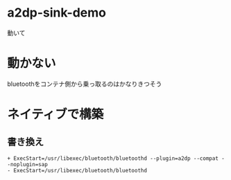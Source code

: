 # a2dp-sink-demo
動いて

# 動かない
bluetoothをコンテナ側から乗っ取るのはかなりきつそう

# ネイティブで構築
## 書き換え

```diff::/lib/systemd/system/bluetooth.service
+ ExecStart=/usr/libexec/bluetooth/bluetoothd --plugin=a2dp --compat --noplugin=sap
- ExecStart=/usr/libexec/bluetooth/bluetoothd
```


